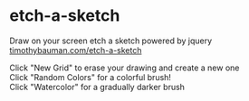 # etch-a-sketch
Draw on your screen etch a sketch powered by jquery <a href="timothybauman.com/etch-a-sketch">timothybauman.com/etch-a-sketch</a>

Click "New Grid" to erase your drawing and create a new one <br>
Click "Random Colors" for a colorful brush!<br>
Click "Watercolor" for a gradually darker brush
